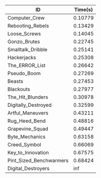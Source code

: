 |ID|Time(s)|
|-|-|
|Computer_Crew|0.10779|
|Rebooting_Rebels|0.13429|
|Loose_Screws|0.14045|
|Gonzo_Brutes|0.22745|
|Smalltalk_Dribble|0.25141|
|Hackerjacks|0.25308|
|The_ERROR_List|0.26642|
|Pseudo_Boom|0.27269|
|Beasts|0.27453|
|Blackouts|0.27977|
|The_Hit_Blunders|0.30978|
|Digitally_Destroyed|0.32599|
|Artful_Maneuvers|0.43211|
|Rug_Heed_Bend|0.48816|
|Grapevine_Squad|0.49447|
|Byte_Mechanics|0.63158|
|Creed_Symbol|0.66069|
|Key_to_Innovation|0.67575|
|Pint_Sized_Benchwarmers|0.68424|
|Digital_Destroyers|inf|
